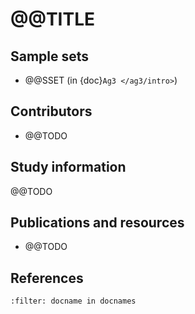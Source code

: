 # @@TITLE

## Sample sets

* @@SSET (in {doc}`Ag3 </ag3/intro>`)

## Contributors

* @@TODO

## Study information

@@TODO

## Publications and resources

* @@TODO

## References

```{bibliography}
:filter: docname in docnames
```
